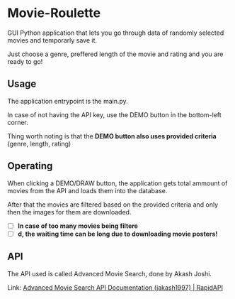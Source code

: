# Movie-Roulette

GUI Python application that lets you go through data of randomly selected movies and temporarly save it.

Just choose a genre, preffered length of the movie and rating and you are ready to go!

## Usage

The application entrypoint is the main.py.

In case of not having the API key, use the DEMO button in the bottom-left corner.

Thing worth noting is that the **DEMO button also uses provided criteria** (genre, length, rating)

## Operating

When clicking a DEMO/DRAW button, the application gets total ammount of movies from the API and loads them into the database.

After that the movies are filtered based on the provided criteria and only then the images for them are downloaded.

* [ ] **In case of too many movies being filtere**
* [ ] **d, the waiting time can be long due to downloading movie posters!**

## API

The API used is called Advanced Movie Search, done by Akash Joshi.

Link: [Advanced Movie Search API Documentation (jakash1997) | RapidAPI](https://rapidapi.com/jakash1997/api/advanced-movie-search)
